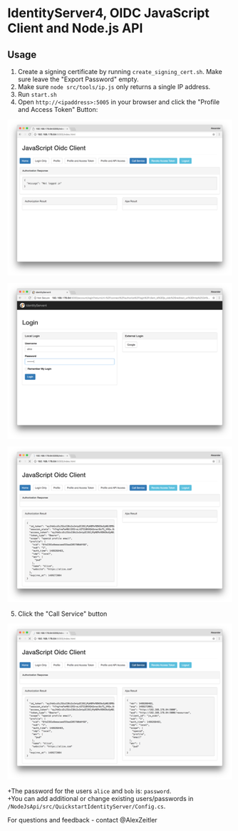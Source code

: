 # IdentityServer4, OIDC JavaScript Client and Node.js API

## Usage

1. Create a signing certificate by running `create_signing_cert.sh`. Make sure leave the "Export Password" empty.    
2. Make sure `node src/tools/ip.js` only returns a single IP address.
3. Run `start.sh`
4. Open `http://<ipaddress>:5005` in your browser and click the "Profile and Access Token" Button:

![](assets/1.png)

![](assets/2.png)

![](assets/3.png)

5. Click the "Call Service" button

![](assets/4.png)

+The password for the users `alice` and `bob` is: `password`.    
+You can add additional or change existing users/passwords in `/NodeJsApi/src/QuickstartIdentityServer/Config.cs`.

For questions and feedback - contact @AlexZeitler
